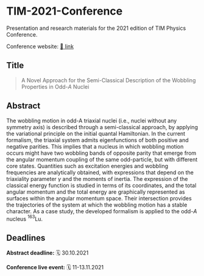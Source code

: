 # TIM-2021-Conference

Presentation and research materials for the 2021 edition of TIM Physics Conference.

Conference website: [🔗 link](https://timconference.uvt.ro)

## Title

> A Novel Approach for the Semi-Classical Description of the Wobbling Properties in Odd-$A$ Nuclei

## Abstract

The wobbling motion in odd-A triaxial nuclei (i.e., nuclei without any symmetry axis) is described through a semi-classical approach, by applying the variational principle on the initial quantal Hamiltonian. In the current formalism, the triaxial system admits eigenfunctions of both positive and negative parities. This implies that a nucleus in which wobbling motion occurs might have two wobbling bands of opposite parity that emerge from the angular momentum coupling of the same odd-particle, but with different core states. Quantities such as excitation energies and wobbling frequencies are analytically obtained, with expressions that depend on the triaxiality parameter $\gamma$ and the moments of inertia. The expression of the classical energy function is studied in terms of its coordinates, and the total angular momentum and the total energy are graphically represented as surfaces within the angular momentum space. Their intersection provides the trajectories of the system at which the wobbling motion has a stable character. As a case study, the developed formalism is applied to the odd-$A$ nucleus $^{163}$Lu.

## Deadlines

**Abstract deadline:** 🗓 30.10.2021

**Conference live event:** 🗓 11-13.11.2021
